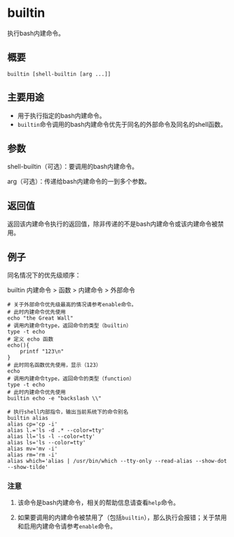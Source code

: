builtin
===

执行bash内建命令。

## 概要

```
builtin [shell-builtin [arg ...]]
```

## 主要用途

- 用于执行指定的bash内建命令。
- `builtin`命令调用的bash内建命令优先于同名的外部命令及同名的shell函数。

## 参数

shell-builtin（可选）：要调用的bash内建命令。

arg（可选）：传递给bash内建命令的一到多个参数。

## 返回值

返回该内建命令执行的返回值，除非传递的不是bash内建命令或该内建命令被禁用。

## 例子

同名情况下的优先级顺序：

builtin 内建命令 > 函数 > 内建命令 > 外部命令

```
# 关于外部命令优先级最高的情况请参考enable命令。
# 此时内建命令优先使用
echo "the Great Wall"
# 调用内建命令type，返回命令的类型（builtin）
type -t echo
# 定义 echo 函数
echo(){
    printf "123\n"
}
# 此时同名函数优先使用，显示（123）
echo
# 调用内建命令type，返回命令的类型（function）
type -t echo
# 此时内建命令优先使用
builtin echo -e "backslash \\"
```

```
# 执行shell内部指令，输出当前系统下的命令别名
builtin alias
alias cp='cp -i'
alias l.='ls -d .* --color=tty'
alias ll='ls -l --color=tty'
alias ls='ls --color=tty'
alias mv='mv -i'
alias rm='rm -i'
alias which='alias | /usr/bin/which --tty-only --read-alias --show-dot --show-tilde'
```

### 注意

1. 该命令是bash内建命令，相关的帮助信息请查看`help`命令。

2. 如果要调用的内建命令被禁用了（包括`builtin`），那么执行会报错；关于禁用和启用内建命令请参考`enable`命令。



